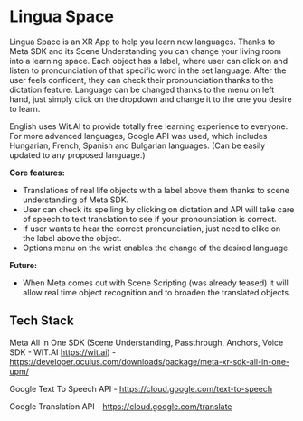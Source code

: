 # Lingua Space

Lingua Space is an XR App to help you learn new languages. Thanks to Meta SDK and its Scene Understanding you can change your living room into a learning space.
Each object has a label, where user can click on and listen to pronounciation of that specific word in the set language. After the user feels confident, they can 
check their pronounciation thanks to the dictation feature. Language can be changed thanks to the menu on left hand, just simply click on the dropdown and change it to the one you desire to learn.

English uses Wit.AI to provide totally free learning experience to everyone.
For more advanced languages, Google API was used, which includes Hungarian, French, Spanish and Bulgarian languages. (Can be easily updated to any proposed language.)

**Core features:** 

- Translations of real life objects with a label above them thanks to scene understanding of Meta SDK.
- User can check its spelling by clicking on dictation and API will take care of speech to text translation to see if your pronounciation is correct.
- If user wants to hear the correct pronounciation, just need to clikc on the label above the object.
- Options menu on the wrist enables the change of the desired language.

**Future:** 

- When Meta comes out with Scene Scripting (was already teased) it will allow real time object recognition and to broaden the translated objects.

## Tech Stack

Meta All in One SDK (Scene Understanding, Passthrough, Anchors, Voice SDK - WIT.AI https://wit.ai) - https://developer.oculus.com/downloads/package/meta-xr-sdk-all-in-one-upm/

Google Text To Speech API - https://cloud.google.com/text-to-speech

Google Translation API - https://cloud.google.com/translate

